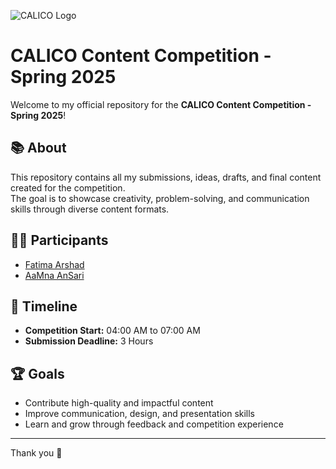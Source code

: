 ![CALICO Logo](https://calico.berkeley.edu/images/banner/blocks.png)

# CALICO Content Competition - Spring 2025

Welcome to my official repository for the **CALICO Content Competition - Spring 2025**!

## 📚 About
This repository contains all my submissions, ideas, drafts, and final content created for the competition.  
The goal is to showcase creativity, problem-solving, and communication skills through diverse content formats.

## 👩‍💻 Participants
- [Fatima Arshad](https://www.linkedin.com/in/fatima-arshad-6ba52a184/)
- [AaMna AnSari](https://www.linkedin.com/in/aamnansari/)

## 📅 Timeline
- **Competition Start:** 04:00 AM to 07:00 AM
- **Submission Deadline:** 3 Hours

## 🏆 Goals
- Contribute high-quality and impactful content
- Improve communication, design, and presentation skills
- Learn and grow through feedback and competition experience

---

Thank you 🧡
